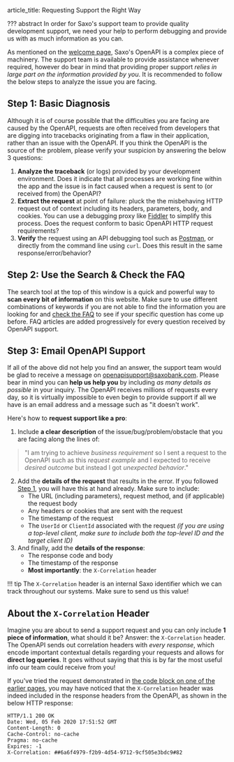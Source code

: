 article_title: Requesting Support the Right Way

??? abstract
    In order for Saxo's support team to provide quality development support, we need your help to perform debugging and provide us with as much information as you can.

As mentioned on the [welcome page](index.md), Saxo's OpenAPI is a complex piece of machinery. The support team is available to provide assistance whenever required, however do bear in mind that providing proper support *relies in large part on the information provided by you*. It is recommended to follow the below steps to analyze the issue you are facing.

## Step 1: Basic Diagnosis

Although it is of course possible that the difficulties you are facing are caused by the OpenAPI, requests are often received from developers that are digging into tracebacks originating from a flaw in their application, rather than an issue with the OpenAPI. If you think the OpenAPI is the source of the problem, please verify your suspicion by answering the below 3 questions:

1. **Analyze the traceback** (or logs) provided by your development environment. Does it indicate that all processes are working fine within the app and the issue is in fact caused when a request is sent to (or received from) the OpenAPI?
2. **Extract the request** at point of failure: pluck the the misbehaving HTTP request out of context including its headers, parameters, body, and cookies. You can use a debugging proxy  like [Fiddler](https://www.telerik.com/fiddler) to simplify this process. Does the request conform to basic OpenAPI HTTP request requirements?
3. **Verify** the request using an API debugging tool such as [Postman](https://www.getpostman.com/), or directly from the command line using `curl`. Does this result in the same response/error/behavior?

## Step 2: Use the Search & Check the FAQ

The search tool at the top of this window is a quick and powerful way to **scan every bit of information** on this website. Make sure to use different combinations of keywords if you are not able to find the information you are looking for and [check the FAQ](basics/faq/index.md) to see if your specific question has come up before. FAQ articles are added progressively for every question received by OpenAPI support.

## Step 3: Email OpenAPI Support

If all of the above did not help you find an answer, the support team would be glad to receive a message on [openapisupport@saxobank.com](mailto:openapisupport@saxobank.com). Please bear in mind you can **help us help you** by including *as many details as possible* in your inquiry. The OpenAPI receives millions of requests every day, so it is virtually impossible to even begin to provide support if all we have is an email address and a message such as "it doesn't work".

Here's how to **request support like a pro**:

1. Include **a clear description** of the issue/bug/problem/obstacle that you are facing along the lines of:
> "I am trying to achieve _*business requirement*_ so I sent a request to the OpenAPI such as this _*request example*_ and I expected to receive _*desired outcome*_ but instead I got _*unexpected behavior*_."
2. Add the **details of the request** that results in the error. If you followed [Step 1](#step-1-basic-diagnosis), you will have this at hand already. Make sure to include:
    - The URL (including parameters), request method, and (if applicable) the request body
    - Any headers or cookies that are sent with the request
    - The timestamp of the request
    - The `UserId` or `ClientId` associated with the request
    *(if you are using a top-level client, make sure to include both the top-level ID and the target client ID)*
3. And finally, add the **details of the response**:
    - The response code and body
    - The timestamp of the response
    - **Most importantly**: the `X-Correlation` header

!!! tip
    The `X-Correlation` header is an internal Saxo identifier which we can track throughout our systems. Make sure to send us this value!

## About the `X-Correlation` Header

Imagine you are about to send a support request and you can only include **1 piece of information**, what should it be? Answer: the `X-Correlation` header. The OpenAPI sends out correlation headers with *every response*, which encode important contextual details regarding your requests and allows for **direct log queries**. It goes without saying that this is by far the most useful info our team could receive from you!

If you've tried the request demonstrated in [the code block on one of the earlier pages](usage.md#sample-code), you may have noticed that the `X-Correlation` header was indeed included in the response headers from the OpenAPI, as shown in the below HTTP response:

```HTTP hl_lines="7"
HTTP/1.1 200 OK
Date: Wed, 05 Feb 2020 17:51:52 GMT
Content-Length: 0
Cache-Control: no-cache
Pragma: no-cache
Expires: -1
X-Correlation: ##6a6f4979-f2b9-4d54-9712-9cf505e3bdc9#82
```


